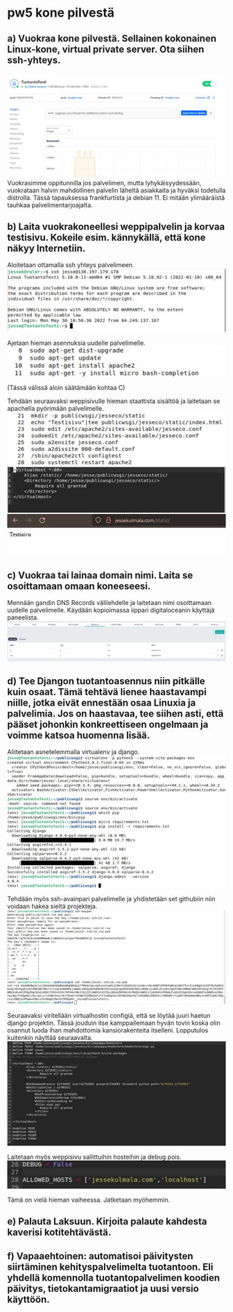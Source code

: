 # pw5 kone pilvestä

## a) Vuokraa kone pilvestä. Sellainen kokonainen Linux-kone, virtual private server. Ota siihen ssh-yhteys.
![image](pics/palvelin.jpg)
Vuokrasimme oppitunnilla jos palvelimen, mutta lyhykäisyydessään, vuokrataan halvin mahdollinen palvelin läheltä asiakkaita ja hyväksi todetulla distrolla. Tässä tapauksessa frankfurtista ja debian 11. Ei mitään ylimääräistä tauhkaa palvelimentarjoajalta. 
## b) Laita vuokrakoneellesi weppipalvelin ja korvaa testisivu. Kokeile esim. kännykällä, että kone näkyy Internetiin.
Aloitetaan ottamalla ssh yhteys palvelimeen.
![image](pics/sshyhteys.jpg)

Ajetaan hieman asennuksia uudelle palvelimelle.
![image](pics/asennukset.jpg)

(Tässä välissä aloin säätämään kohtaa C)

Tehdään seuraavaksi weppisivulle hieman staattista sisältöä ja laitetaan se apachella pyörimään palvelimelle.
![image](pics/weppisivu.jpg)
![image](pics/conf.jpg)
![image](pics/wepissänäkyy.jpg)

## c) Vuokraa tai lainaa domain nimi. Laita se osoittamaan omaan koneeseesi.

Mennään gandin DNS Records välilehdelle ja laitetaan nimi osoittamaan uudelle palvelimelle. Käydään kopioimassa iippari digitaloceanin käyttäjä paneelista.
![image](pics/gandi.jpg)


## d) Tee Djangon tuotantoasennus niin pitkälle kuin osaat. Tämä tehtävä lienee haastavampi niille, jotka eivät ennestään osaa Linuxia ja palvelimia. Jos on haastavaa, tee siihen asti, että pääset johonkin konkreettiseen ongelmaan ja voimme katsoa huomenna lisää.

Aliitetaan asnetelemmalla virtualenv ja django.
![image](pics/djangoasenns.jpg)

Tehdään myös ssh-avainpari palvelimelle ja yhdistetään set githubiin niin voidaan hakea sieltä projekteja.
![image](pics/sshavainpalvelin.jpg)

Seuraavaksi viritellään virtualhostin configiä, että se löytää juuri haetun django projektin. Tässä jouduin itse kamppailemaan hyvän tovin koska olin osannut luoda ihan mahdottomia kansiorakenteita itselleni. Lopputulos kuitenkin näyttää seuraavalta.
![image](pics/oikeinconf.jpg)

Laitetaan myös weppisivu sallittuihin hosteihin ja debug pois.
![image](pics/debugfalse.jpg)

Tämä on vielä hieman vaiheessa. Jatketaan myöhemmin.

## e) Palauta Laksuun. Kirjoita palaute kahdesta kaverisi kotitehtävästä.

## f) Vapaaehtoinen: automatisoi päivitysten siirtäminen kehityspalvelimelta tuotantoon. Eli yhdellä komennolla tuotantopalvelimen koodien päivitys, tietokantamigraatiot ja uusi versio käyttöön.